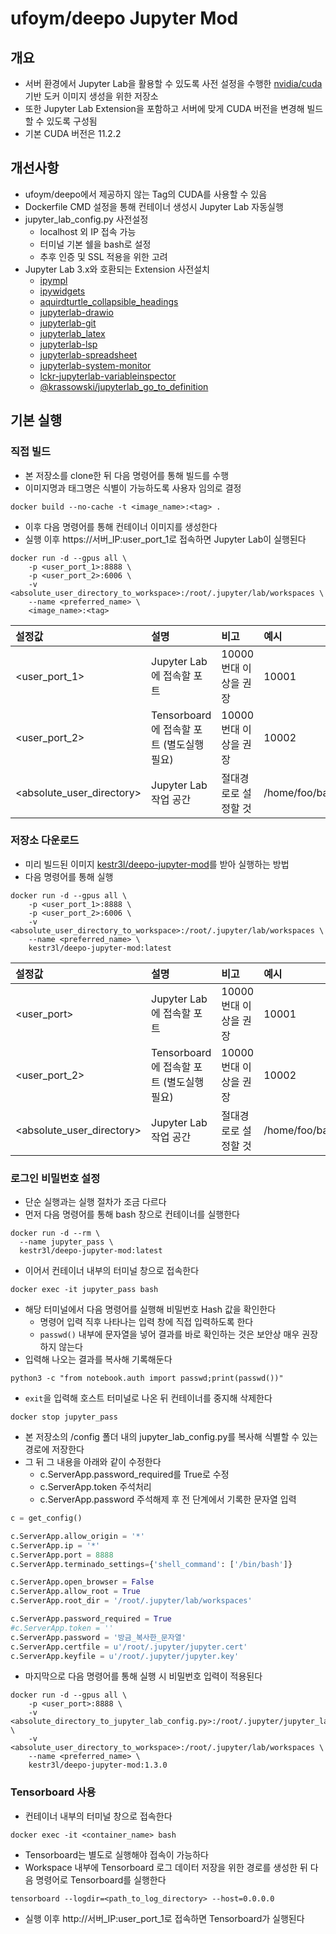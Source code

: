 # ufoym/deepo Jupyter Mod

## 개요

- 서버 환경에서 Jupyter Lab을 활용할 수 있도록 사전 설정을 수행한 [nvidia/cuda](https://hub.docker.com/r/nvidia/cuda) 기반 도커 이미지 생성을 위한 저장소
- 또한 Jupyter Lab Extension을 포함하고 서버에 맞게 CUDA 버전을 변경해 빌드할 수 있도록 구성됨
- 기본 CUDA 버전은 11.2.2

## 개선사항

- ufoym/deepo에서 제공하지 않는 Tag의 CUDA를 사용할 수 있음
- Dockerfile CMD 설정을 통해 컨테이너 생성시 Jupyter Lab 자동실행
- jupyter_lab_config.py 사전설정
  - localhost 외 IP 접속 가능
  - 터미널 기본 쉘을 bash로 설정
  - 추후 인증 및 SSL 적용을 위한 고려
- Jupyter Lab 3.x와 호환되는 Extension 사전설치
  - [ipympl](https://github.com/matplotlib/ipympl)
  - [ipywidgets](https://github.com/jupyter-widgets/ipywidgets)
  - [aquirdturtle_collapsible_headings](https://github.com/aquirdTurtle/Collapsible_Headings)
  - [jupyterlab-drawio](https://github.com/QuantStack/jupyterlab-drawio)
  - [jupyterlab-git](https://github.com/jupyterlab/jupyterlab-git)
  - [jupyterlab_latex](https://github.com/jupyterlab/jupyterlab-latex)
  - [jupyterlab-lsp](https://github.com/jupyter-lsp/jupyterlab-lsp)
  - [jupyterlab-spreadsheet](https://github.com/quigleyj97/jupyterlab-spreadsheet)
  - [jupyterlab-system-monitor](https://github.com/jtpio/jupyterlab-system-monitor)
  - [lckr-jupyterlab-variableinspector](https://github.com/lckr/jupyterlab-variableInspector)
  - [@krassowski/jupyterlab_go_to_definition](https://github.com/krassowski/jupyterlab-go-to-definition)

## 기본 실행

### 직접 빌드

- 본 저장소를 clone한 뒤 다음 명령어를 통해 빌드를 수행
- 이미지명과 태그명은 식별이 가능하도록 사용자 임의로 결정

```shell
docker build --no-cache -t <image_name>:<tag> .
```

- 이후 다음 명령어를 통해 컨테이너 이미지를 생성한다
- 실행 이후 https://서버_IP:user_port_1로 접속하면 Jupyter Lab이 실행된다

```shell
docker run -d --gpus all \
    -p <user_port_1>:8888 \
    -p <user_port_2>:6006 \
    -v <absolute_user_directory_to_workspace>:/root/.jupyter/lab/workspaces \
    --name <preferred_name> \
    <image_name>:<tag>
```

|설정값|설명|비고|예시|
|:-|:-|:-|:-|
|<user_port_1>|Jupyter Lab 에 접속할 포트|10000번대 이상을 권장|10001|
|<user_port_2>|Tensorboard 에 접속할 포트 (별도실행 필요)|10000번대 이상을 권장|10002|
|<absolute_user_directory>|Jupyter Lab 작업 공간|절대경로로 설정할 것|/home/foo/bar/jupyter|

### 저장소 다운로드

- 미리 빌드된 이미지 [kestr3l/deepo-jupyter-mod](https://hub.docker.com/r/kestr3l/deepo-jupyter-mod)를 받아 실행하는 방법
- 다음 명령어를 통해 실행

```shell
docker run -d --gpus all \
    -p <user_port_1>:8888 \
    -p <user_port_2>:6006 \
    -v <absolute_user_directory_to_workspace>:/root/.jupyter/lab/workspaces \
    --name <preferred_name> \
    kestr3l/deepo-jupyter-mod:latest
```

|설정값|설명|비고|예시|
|:-|:-|:-|:-|
|<user_port>|Jupyter Lab 에 접속할 포트|10000번대 이상을 권장|10001|
|<user_port_2>|Tensorboard 에 접속할 포트 (별도실행 필요)|10000번대 이상을 권장|10002|
|<absolute_user_directory>|Jupyter Lab 작업 공간|절대경로로 설정할 것|/home/foo/bar/jupyter|

### 로그인 비밀번호 설정

- 단순 실행과는 실행 절차가 조금 다르다
- 먼저 다음 명령어를 통해 bash 창으로 컨테이너를 실행한다

```shell
docker run -d --rm \
  --name jupyter_pass \
  kestr3l/deepo-jupyter-mod:latest
```

- 이어서 컨테이너 내부의 터미널 창으로 접속한다

```shell
docker exec -it jupyter_pass bash
```

- 해당 터미널에서 다음 명령어를 실행해 비밀번호 Hash 값을 확인한다
  - 명령어 입력 직후 나타나는 입력 창에 직접 입력하도록 한다
  - `passwd()` 내부에 문자열을 넣어 결과를 바로 확인하는 것은 보안상 매우 권장하지 않는다
- 입력해 나오는 결과를 복사해 기록해둔다

```shell
python3 -c "from notebook.auth import passwd;print(passwd())"
```

- `exit`을 입력해 호스트 터미널로 나온 뒤 컨테이너를 중지해 삭제한다

```shell
docker stop jupyter_pass
```

- 본 저장소의 /config 폴더 내의 jupyter_lab_config.py를 복사해 식별할 수 있는 경로에 저장한다
- 그 뒤 그 내용을 아래와 같이 수정한다
  - c.ServerApp.password_required를 True로 수정
  - c.ServerApp.token 주석처리
  - c.ServerApp.password 주석해제 후 전 단계에서 기록한 문자열 입력

```python
c = get_config()

c.ServerApp.allow_origin = '*'
c.ServerApp.ip = '*'
c.ServerApp.port = 8888
c.ServerApp.terminado_settings={'shell_command': ['/bin/bash']}

c.ServerApp.open_browser = False
c.ServerApp.allow_root = True
c.ServerApp.root_dir = '/root/.jupyter/lab/workspaces'

c.ServerApp.password_required = True
#c.ServerApp.token = ''
c.ServerApp.password = '방금_복사한_문자열'
c.ServerApp.certfile = u'/root/.jupyter/jupyter.cert'
c.ServerApp.keyfile = u'/root/.jupyter/jupyter.key'
```

- 마지막으로 다음 명령어를 통해 실행 시 비밀번호 입력이 적용된다

```
docker run -d --gpus all \
    -p <user_port>:8888 \
    -v <absolute_directory_to_jupyter_lab_config.py>:/root/.jupyter/jupyter_lab_config.py \
    -v <absolute_user_directory_to_workspace>:/root/.jupyter/lab/workspaces \
    --name <preferred_name> \
    kestr3l/deepo-jupyter-mod:1.3.0
```

### Tensorboard 사용

- 컨테이너 내부의 터미널 창으로 접속한다

```shell
docker exec -it <container_name> bash
```

- Tensorboard는 별도로 실행해야 접속이 가능하다
- Workspace 내부에 Tensorboard 로그 데이터 저장을 위한 경로를 생성한 뒤 다음 명령어로 Tensorboard를 실행한다

```shell
tensorboard --logdir=<path_to_log_directory> --host=0.0.0.0
```

- 실행 이후 http://서버_IP:user_port_1로 접속하면 Tensorboard가 실행된다
